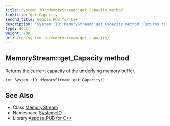 ```yaml
---
title: System::IO::MemoryStream::get_Capacity method
linktitle: get_Capacity
second_title: Aspose.PUB for C++
description: 'System::IO::MemoryStream::get_Capacity method. Returns the current capacity of the underlying memory buffer in C++.'
type: docs
weight: 700
url: /cpp/system.io/memorystream/get_capacity/
---
```

## MemoryStream::get_Capacity method


Returns the current capacity of the underlying memory buffer.

```cpp
int System::IO::MemoryStream::get_Capacity()
```

## See Also

* Class [MemoryStream](../)
* Namespace [System::IO](../../)
* Library [Aspose.PUB for C++](../../../)
